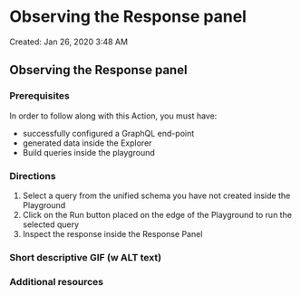 # Observing the Response panel

Created: Jan 26, 2020 3:48 AM

## Observing the Response panel

### Prerequisites

In order to follow along with this Action, you must have:

- successfully configured a GraphQL end-point
- generated data inside the Explorer
- Build queries inside the playground

### Directions

1. Select a query from the unified schema you have not created inside the Playground 
2. Click on the Run button placed on the edge of the Playground to run the selected query
3. Inspect the response inside the Response Panel

### Short descriptive GIF (w ALT text)

### Additional resources